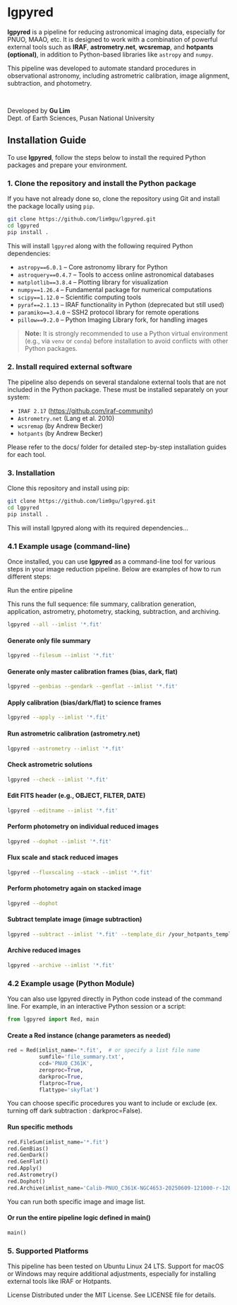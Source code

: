 # lgpyred

**lgpyred** is a pipeline for reducing astronomical imaging data, especially for PNUO, MAAO, etc. It is designed to work with a combination of powerful external tools such as **IRAF**, **astrometry.net**, **wcsremap**, and **hotpants (optional)**, in addition to Python-based libraries like `astropy` and `numpy`.  

This pipeline was developed to automate standard procedures in observational astronomy, including astrometric calibration, image alignment, subtraction, and photometry.

<br>

Developed by **Gu Lim**  
Dept. of Earth Sciences, Pusan National University


## Installation Guide

To use **lgpyred**, follow the steps below to install the required Python packages and prepare your environment.

### 1. Clone the repository and install the Python package

If you have not already done so, clone the repository using Git and install the package locally using `pip`.

```bash
git clone https://github.com/lim9gu/lgpyred.git
cd lgpyred
pip install .
```

This will install `lgpyred` along with the following required Python dependencies:

- `astropy==6.0.1` – Core astronomy library for Python  
- `astroquery==0.4.7` – Tools to access online astronomical databases  
- `matplotlib==3.8.4` – Plotting library for visualization  
- `numpy==1.26.4` – Fundamental package for numerical computations  
- `scipy==1.12.0` – Scientific computing tools  
- `pyraf==2.1.13` – IRAF functionality in Python (deprecated but still used)  
- `paramiko==3.4.0` – SSH2 protocol library for remote operations  
- `pillow==9.2.0` – Python Imaging Library fork, for handling images

> **Note:** It is strongly recommended to use a Python virtual environment (e.g., via `venv` or `conda`) before installation to avoid conflicts with other Python packages.

### 2. Install required external software

The pipeline also depends on several standalone external tools that are not included in the Python package. These must be installed separately on your system:

- `IRAF 2.17` (https://github.com/iraf-community)
- `Astrometry.net` (Lang et al. 2010)
- `wcsremap` (by Andrew Becker)
- `hotpants` (by Andrew Becker)

Please refer to the docs/ folder for detailed step-by-step installation guides for each tool.

### 3. Installation

Clone this repository and install using pip:

```bash
git clone https://github.com/lim9gu/lgpyred.git
cd lgpyred
pip install .
```

This will install lgpyred along with its required dependencies...

### 4.1 Example usage (command-line)

Once installed, you can use **lgpyred** as a command-line tool for various steps in your image reduction pipeline. Below are examples of how to run different steps:

Run the entire pipeline

This runs the full sequence: file summary, calibration generation, application, astrometry, photometry, stacking, subtraction, and archiving.
```bash
lgpyred --all --imlist '*.fit'
```
#### Generate only file summary
```bash
lgpyred --filesum --imlist '*.fit'
```
#### Generate only master calibration frames (bias, dark, flat)
```bash
lgpyred --genbias --gendark --genflat --imlist '*.fit'
```
#### Apply calibration (bias/dark/flat) to science frames
```bash
lgpyred --apply --imlist '*.fit'
```
#### Run astrometric calibration (astrometry.net)
```bash
lgpyred --astrometry --imlist '*.fit'
```
#### Check astrometric solutions
```bash
lgpyred --check --imlist '*.fit'
```
#### Edit FITS header (e.g., OBJECT, FILTER, DATE)
```bash
lgpyred --editname --imlist '*.fit'
```
#### Perform photometry on individual reduced images
```bash
lgpyred --dophot --imlist '*.fit'
```
#### Flux scale and stack reduced images
```bash
lgpyred --fluxscaling --stack --imlist '*.fit'
```
#### Perform photometry again on stacked image
```bash
lgpyred --dophot
```
#### Subtract template image (image subtraction)
```bash
lgpyred --subtract --imlist '*.fit' --template_dir /your_hotpants_template_path/template_20250213/
```
#### Archive reduced images
```bash
lgpyred --archive --imlist '*.fit'
```

### 4.2 Example usage (Python Module)
You can also use lgpyred directly in Python code instead of the command line.
For example, in an interactive Python session or a script:

```python
from lgpyred import Red, main
```

#### Create a Red instance (change parameters as needed)
```python
red = Red(imlist_name='*.fit',  # or specify a list file name
          sumfile='file_summary.txt',
          ccd='PNUO_C361K',
          zeroproc=True,
          darkproc=True,
          flatproc=True,
          flattype='skyflat')
```
You can choose specific procedures you want to include or exclude (ex. turning off dark subtraction : darkproc=False).

#### Run specific methods

```python
red.FileSum(imlist_name='*.fit')
red.GenBias()
red.GenDark()
red.GenFlat()
red.Apply()
red.Astrometry()
red.Dophot()
red.Archive(imlist_name='Calib-PNUO_C361K-NGC4653-20250609-121000-r-120.fits')
```
You can run both specific image and image list.

#### Or run the entire pipeline logic defined in main()
```python
main()
```

### 5. Supported Platforms
This pipeline has been tested on Ubuntu Linux 24 LTS.
Support for macOS or Windows may require additional adjustments, especially for installing external tools like IRAF or Hotpants.

License
Distributed under the MIT License. See LICENSE file for details.
